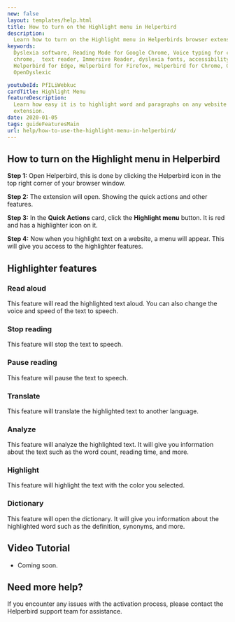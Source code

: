 ```yaml
---
new: false
layout: templates/help.html
title: How to turn on the Highlight menu in Helperbird
description:
  Learn how to turn on the Highlight menu in Helperbirds browser extension.
keywords:
  Dyslexia software, Reading Mode for Google Chrome, Voice typing for chrome, Text to speech for
  chrome,  text reader, Immersive Reader, dyslexia fonts, accessibility software, dyslexia software,
  Helperbird for Edge, Helperbird for Firefox, Helperbird for Chrome, Opendyslexic for Chrome,
  OpenDyslexic

youtubeId: PfILiWebkuc
cardTitle: Highlight Menu
featureDescription:
  Learn how easy it is to highlight word and paragraphs on any website with Helperbirds browser
  extension.
date: 2020-01-05
tags: guideFeaturesMain
url: help/how-to-use-the-highlight-menu-in-helperbird/
---
```


## How to turn on the Highlight menu in Helperbird

**Step 1:** Open Helperbird, this is done by clicking the Helperbird icon in the top right corner of your browser window.

**Step 2:** The extension will open. Showing the quick actions and other features.

**Step 3:** In the **Quick Actions** card, click the **Highlight menu** button. It is red and has a highlighter icon on it.

**Step 4:** Now when you highlight text on a website, a menu will appear. This will give you access to the highlighter features.


## Highlighter features

### Read aloud

This feature will read the highlighted text aloud. You can also change the voice and speed of the text to speech.

### Stop reading

This feature will stop the text to speech.

### Pause reading

This feature will pause the text to speech.

### Translate

This feature will translate the highlighted text to another language.

### Analyze

This feature will analyze the highlighted text. It will give you information about the text such as the word count, reading time, and more.

### Highlight

This feature will highlight the text with the color you selected.

### Dictionary

This feature will open the dictionary. It will give you information about the highlighted word such as the definition, synonyms, and more.


## Video Tutorial

- Coming soon.



## Need more help?

If you encounter any issues with the activation process, please contact the Helperbird support team for assistance.



